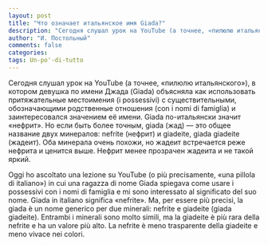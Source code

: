 ```yaml
---
layout: post
title: "Что означает итальянское имя Giada?"
description: "Сегодня слушал урок на YouTube (а точнее, «пилюлю итальянского»), в котором девушка по имени Джада (Giada) объясняла как использовать притяжательные местоимения (i possessivi) с существительными, обозначающими родственные отношения (con i nomi di famiglia) и заинтересовался значением её имени."
author: "И. Постольный"
comments: false
categories:
tags: Un-po'-di-tutto
---
```


Сегодня слушал урок на YouTube (а точнее, «пилюлю итальянского»), в котором девушка по имени Джада (Giada) объясняла как использовать притяжательные местоимения (i possessivi) с существительными, обозначающими родственные отношения (con i nomi di famiglia) и заинтересовался значением её имени. Giada по-итальянски значит «нефрит». Но если быть более точным, giada (жад) — это общее название двух минералов: nefrite (нефрит) и giadeite, giada giadeite (жадеит). Оба минерала очень похожи, но жадеит встречается реже нефрита и ценится выше. Нефрит менее прозрачен жадеита и не такой яркий.

Oggi ho ascoltato una lezione su YouTube (o più precisamente, «una pillola di italiano») in cui una ragazza di nome Giada spiegava come usare i possessivi con i nomi di famiglia e mi sono interessato al significato del suo nome. Giada in italiano significa «nefrite». Ma, per essere più precisi, la giada è un nome generico per due minerali: nefrite e giadeite (giada giadeite). Entrambi i minerali sono molto simili, ma la giadeite è più rara della nefrite e ha un valore più alto. La nefrite è meno trasparente della giadeite e meno vivace nei colori.
